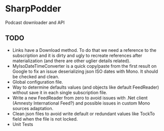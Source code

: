 SharpPodder
===========

Podcast downloader and API

TODO
----

* Links have a Download method. To do that we need a reference to the subscription and it is dirty and ugly to recreate references after materialization (and there are other uglier details related).
* MyIsoDateTimeConverter is a quick copy/paste from the first result on Google to fix an issue deserializing json ISO dates with Mono. It should be checked and clean.
* Global configuration file.
* Way to determine defaults values (and objects like default FeedReader) without save it in each single subscription file.
* Write a new FeedReader from zero to avoid issues with .Net client (Amnesty International Feed?) and possible issues in custom Mono sources adaptation.
* Clean json files to avoid write default or redundant values like TockTo field when the file is not locked.
* Unit Tests
